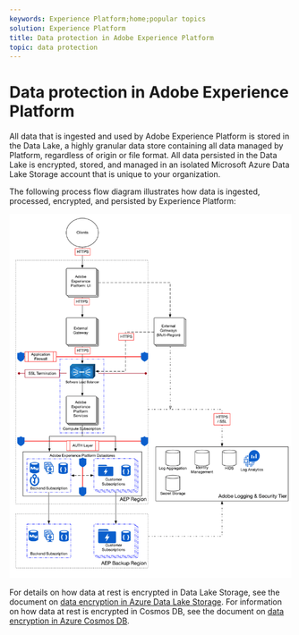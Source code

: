 ```yaml
---
keywords: Experience Platform;home;popular topics
solution: Experience Platform
title: Data protection in Adobe Experience Platform
topic: data protection
---
```


# Data protection in Adobe Experience Platform

All data that is ingested and used by Adobe Experience Platform is stored in the Data Lake, a highly granular data store containing all data managed by Platform, regardless of origin or file format. All data persisted in the Data Lake is encrypted, stored, and managed in an isolated Microsoft Azure Data Lake Storage account that is unique to your organization.

The following process flow diagram illustrates how data is ingested, processed, encrypted, and persisted by Experience Platform:

![](images/data-protection/flow.png)

For details on how data at rest is encrypted in Data Lake Storage, see the document on [data encryption in Azure Data Lake Storage](https://docs.microsoft.com/en-us/azure/data-lake-store/data-lake-store-encryption). For information on how data at rest is encrypted in Cosmos DB, see the document on [data encryption in Azure Cosmos DB](https://docs.microsoft.com/en-us/azure/cosmos-db/database-encryption-at-rest).